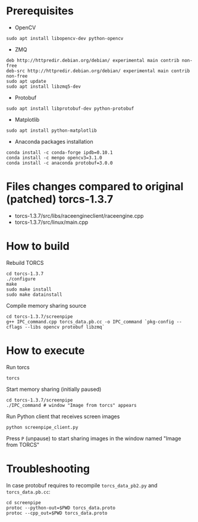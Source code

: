 # Prerequisites

- OpenCV
```shell
sudo apt install libopencv-dev python-opencv
```

- ZMQ
```shell
deb http://httpredir.debian.org/debian/ experimental main contrib non-free
deb-src http://httpredir.debian.org/debian/ experimental main contrib non-free
sudo apt update
sudo apt install libzmq5-dev 
```

- Protobuf
```shell
sudo apt install libprotobuf-dev python-protobuf 
```

- Matplotlib
```shell
sudo apt install python-matplotlib
```

- Anaconda packages installation
```
conda install -c conda-forge ipdb=0.10.1
conda install -c menpo opencv3=3.1.0
conda install -c anaconda protobuf=3.0.0
```

# Files changes compared to original (patched) torcs-1.3.7
- torcs-1.3.7/src/libs/raceengineclient/raceengine.cpp
- torcs-1.3.7/src/linux/main.cpp

# How to build
Rebuild TORCS
```shell
cd torcs-1.3.7
./configure
make
sudo make install
sudo make datainstall
```
Compile memory sharing source
```shell
cd torcs-1.3.7/screenpipe
g++ IPC_command.cpp torcs_data.pb.cc -o IPC_command `pkg-config --cflags --libs opencv protobuf libzmq`
```

# How to execute
Run torcs
```shell
torcs
```
Start memory sharing (initially paused)
```shell
cd torcs-1.3.7/screenpipe
./IPC_command # window "Image from torcs" appears
```
Run Python client that receives screen images
```shell
python screenpipe_client.py
```
Press `P` (unpause) to start sharing images in the window named "Image from TORCS"

# Troubleshooting
In case protobuf requires to recompile `torcs_data_pb2.py` and `torcs_data.pb.cc`:
```shell
cd screenpipe
protoc --python-out=$PWD torcs_data.proto
protoc --cpp_out=$PWD torcs_data.proto 
```
